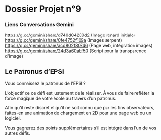 ﻿# Dossier Projet n°9

### Liens Conversations Gemini

https://g.co/gemini/share/d740d04209d2 (Image renard initiale)
https://g.co/gemini/share/0fe4752f109a (Images serpent)
https://g.co/gemini/share/acd802f80746 (Page web, intégration images)
https://g.co/gemini/share/24d3a60abf50 (Script pour la transparence d'image)

## Le Patronus d’EPSI

Vous connaissez le patronus de l’EPSI ?

L’objectif de ce défi est justement de le réaliser.
À vous de faire refléter la force magique de votre école au travers d’un patronus.

Afin qu’il reste discret et qu’il ne soit connu que par les fins observateurs, faites-en une animation de chargement en 2D pour une page web ou un logiciel.

Vous gagnerez des points supplémentaires s’il est intégré dans l’un de vos autres défis.
